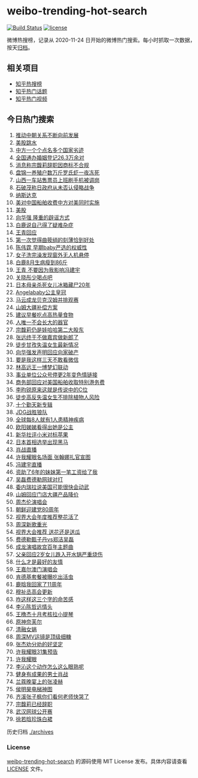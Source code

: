 # weibo-trending-hot-search

[![Build Status](https://github.com/justjavac/weibo-trending-hot-search/workflows/ci/badge.svg?branch=master)](https://github.com/justjavac/weibo-trending-hot-search/actions)
[![license](https://img.shields.io/github/license/justjavac/weibo-trending-hot-search)](https://github.com/justjavac/weibo-trending-hot-search/blob/master/LICENSE)

微博热搜榜，记录从 2020-11-24 日开始的微博热门搜索。每小时抓取一次数据，按天[归档](./archives)。

## 相关项目

- [知乎热搜榜](https://github.com/justjavac/zhihu-trending-top-search)
- [知乎热门话题](https://github.com/justjavac/zhihu-trending-hot-questions)
- [知乎热门视频](https://github.com/justjavac/zhihu-trending-hot-video)

## 今日热门搜索

<!-- BEGIN -->
<!-- 最后更新时间 Sat Oct 11 2025 07:07:52 GMT+0800 (China Standard Time) -->

1. [推动中朝关系不断向前发展](https://s.weibo.com//weibo?q=%23%E6%8E%A8%E5%8A%A8%E4%B8%AD%E6%9C%9D%E5%85%B3%E7%B3%BB%E4%B8%8D%E6%96%AD%E5%90%91%E5%89%8D%E5%8F%91%E5%B1%95%23&Refer=new_time)
1. [美股跳水](https://s.weibo.com//weibo?q=%E7%BE%8E%E8%82%A1%E8%B7%B3%E6%B0%B4&t=31&band_rank=1&Refer=top)
1. [中方一个个点名多个国家劣迹](https://s.weibo.com//weibo?q=%23%E4%B8%AD%E6%96%B9%E4%B8%80%E4%B8%AA%E4%B8%AA%E7%82%B9%E5%90%8D%E5%A4%9A%E4%B8%AA%E5%9B%BD%E5%AE%B6%E5%8A%A3%E8%BF%B9%23&t=31&band_rank=5&Refer=top)
1. [全国通办婚姻登记26.3万余对](https://s.weibo.com//weibo?q=%23%E5%85%A8%E5%9B%BD%E9%80%9A%E5%8A%9E%E5%A9%9A%E5%A7%BB%E7%99%BB%E8%AE%B026.3%E4%B8%87%E4%BD%99%E5%AF%B9%23&t=31&band_rank=3&Refer=top)
1. [消息称宗馥莉辞职因商标不合规](https://s.weibo.com//weibo?q=%23%E6%B6%88%E6%81%AF%E7%A7%B0%E5%AE%97%E9%A6%A5%E8%8E%89%E8%BE%9E%E8%81%8C%E5%9B%A0%E5%95%86%E6%A0%87%E4%B8%8D%E5%90%88%E8%A7%84%23&t=31&band_rank=49&Refer=top)
1. [盘锦一养殖户数万斤罗氏虾一夜冻死](https://s.weibo.com//weibo?q=%23%E7%9B%98%E9%94%A6%E4%B8%80%E5%85%BB%E6%AE%96%E6%88%B7%E6%95%B0%E4%B8%87%E6%96%A4%E7%BD%97%E6%B0%8F%E8%99%BE%E4%B8%80%E5%A4%9C%E5%86%BB%E6%AD%BB%23&t=31&band_rank=9&Refer=top)
1. [山西一车站售票员上班刷手机被调岗](https://s.weibo.com//weibo?q=%23%E5%B1%B1%E8%A5%BF%E4%B8%80%E8%BD%A6%E7%AB%99%E5%94%AE%E7%A5%A8%E5%91%98%E4%B8%8A%E7%8F%AD%E5%88%B7%E6%89%8B%E6%9C%BA%E8%A2%AB%E8%B0%83%E5%B2%97%23&t=31&band_rank=50&Refer=top)
1. [石破茂称日政府从未否认侵略战争](https://s.weibo.com//weibo?q=%23%E7%9F%B3%E7%A0%B4%E8%8C%82%E7%A7%B0%E6%97%A5%E6%94%BF%E5%BA%9C%E4%BB%8E%E6%9C%AA%E5%90%A6%E8%AE%A4%E4%BE%B5%E7%95%A5%E6%88%98%E4%BA%89%23&t=31&band_rank=28&Refer=top)
1. [纳斯达克](https://s.weibo.com//weibo?q=%E7%BA%B3%E6%96%AF%E8%BE%BE%E5%85%8B&t=31&band_rank=8&Refer=top)
1. [美对中国船舶收费中方对美同时实施](https://s.weibo.com//weibo?q=%23%E7%BE%8E%E5%AF%B9%E4%B8%AD%E5%9B%BD%E8%88%B9%E8%88%B6%E6%94%B6%E8%B4%B9%E4%B8%AD%E6%96%B9%E5%AF%B9%E7%BE%8E%E5%90%8C%E6%97%B6%E5%AE%9E%E6%96%BD%23&t=31&band_rank=38&Refer=top)
1. [美股](https://s.weibo.com//weibo?q=%E7%BE%8E%E8%82%A1&t=31&band_rank=6&Refer=top)
1. [向华强 隆重的辟谣方式](https://s.weibo.com//weibo?q=%E5%90%91%E5%8D%8E%E5%BC%BA%20%E9%9A%86%E9%87%8D%E7%9A%84%E8%BE%9F%E8%B0%A3%E6%96%B9%E5%BC%8F&t=31&band_rank=46&Refer=top)
1. [白鹿说自己得了疑难杂症](https://s.weibo.com//weibo?q=%E7%99%BD%E9%B9%BF%E8%AF%B4%E8%87%AA%E5%B7%B1%E5%BE%97%E4%BA%86%E7%96%91%E9%9A%BE%E6%9D%82%E7%97%87&t=31&band_rank=14&Refer=top)
1. [王青回应](https://s.weibo.com//weibo?q=%23%E7%8E%8B%E9%9D%92%E5%9B%9E%E5%BA%94%23&t=31&band_rank=12&Refer=top)
1. [第一次觉得曲筱绡的刻薄恰到好处](https://s.weibo.com//weibo?q=%E7%AC%AC%E4%B8%80%E6%AC%A1%E8%A7%89%E5%BE%97%E6%9B%B2%E7%AD%B1%E7%BB%A1%E7%9A%84%E5%88%BB%E8%96%84%E6%81%B0%E5%88%B0%E5%A5%BD%E5%A4%84&t=31&band_rank=46&Refer=top)
1. [陈伟霆 早期baby严选的权威性](https://s.weibo.com//weibo?q=%E9%99%88%E4%BC%9F%E9%9C%86%20%E6%97%A9%E6%9C%9Fbaby%E4%B8%A5%E9%80%89%E7%9A%84%E6%9D%83%E5%A8%81%E6%80%A7&t=31&band_rank=13&Refer=top)
1. [女子洗完澡发现窗外无人机悬停](https://s.weibo.com//weibo?q=%23%E5%A5%B3%E5%AD%90%E6%B4%97%E5%AE%8C%E6%BE%A1%E5%8F%91%E7%8E%B0%E7%AA%97%E5%A4%96%E6%97%A0%E4%BA%BA%E6%9C%BA%E6%82%AC%E5%81%9C%23&t=31&band_rank=23&Refer=top)
1. [白鹿8月生病瘦到86斤](https://s.weibo.com//weibo?q=%23%E7%99%BD%E9%B9%BF8%E6%9C%88%E7%94%9F%E7%97%85%E7%98%A6%E5%88%B086%E6%96%A4%23&t=31&band_rank=19&Refer=top)
1. [王青 不要因为我影响冯建宇](https://s.weibo.com//weibo?q=%E7%8E%8B%E9%9D%92%20%E4%B8%8D%E8%A6%81%E5%9B%A0%E4%B8%BA%E6%88%91%E5%BD%B1%E5%93%8D%E5%86%AF%E5%BB%BA%E5%AE%87&t=31&band_rank=17&Refer=top)
1. [关晓彤少喝点吧](https://s.weibo.com//weibo?q=%E5%85%B3%E6%99%93%E5%BD%A4%E5%B0%91%E5%96%9D%E7%82%B9%E5%90%A7&t=31&band_rank=16&Refer=top)
1. [日本母亲杀死女儿冰箱藏尸20年](https://s.weibo.com//weibo?q=%23%E6%97%A5%E6%9C%AC%E6%AF%8D%E4%BA%B2%E6%9D%80%E6%AD%BB%E5%A5%B3%E5%84%BF%E5%86%B0%E7%AE%B1%E8%97%8F%E5%B0%B820%E5%B9%B4%23&t=31&band_rank=18&Refer=top)
1. [Angelababy公主皇冠](https://s.weibo.com//weibo?q=%23Angelababy%E5%85%AC%E4%B8%BB%E7%9A%87%E5%86%A0%23&t=31&band_rank=15&Refer=top)
1. [马云成龙贝克汉姆并排观赛](https://s.weibo.com//weibo?q=%23%E9%A9%AC%E4%BA%91%E6%88%90%E9%BE%99%E8%B4%9D%E5%85%8B%E6%B1%89%E5%A7%86%E5%B9%B6%E6%8E%92%E8%A7%82%E8%B5%9B%23&t=31&band_rank=22&Refer=top)
1. [山姆大疆补偿方案](https://s.weibo.com//weibo?q=%23%E5%B1%B1%E5%A7%86%E5%A4%A7%E7%96%86%E8%A1%A5%E5%81%BF%E6%96%B9%E6%A1%88%23&t=31&band_rank=4&Refer=top)
1. [建议早餐吃点高热量食物](https://s.weibo.com//weibo?q=%23%E5%BB%BA%E8%AE%AE%E6%97%A9%E9%A4%90%E5%90%83%E7%82%B9%E9%AB%98%E7%83%AD%E9%87%8F%E9%A3%9F%E7%89%A9%23&t=31&band_rank=48&Refer=top)
1. [人唯一不会长大的器官](https://s.weibo.com//weibo?q=%E4%BA%BA%E5%94%AF%E4%B8%80%E4%B8%8D%E4%BC%9A%E9%95%BF%E5%A4%A7%E7%9A%84%E5%99%A8%E5%AE%98&t=31&band_rank=7&Refer=top)
1. [宗馥莉仍是娃哈哈第二大股东](https://s.weibo.com//weibo?q=%23%E5%AE%97%E9%A6%A5%E8%8E%89%E4%BB%8D%E6%98%AF%E5%A8%83%E5%93%88%E5%93%88%E7%AC%AC%E4%BA%8C%E5%A4%A7%E8%82%A1%E4%B8%9C%23&t=31&band_rank=30&Refer=top)
1. [张远终于不做嘉宾做新郎了](https://s.weibo.com//weibo?q=%E5%BC%A0%E8%BF%9C%E7%BB%88%E4%BA%8E%E4%B8%8D%E5%81%9A%E5%98%89%E5%AE%BE%E5%81%9A%E6%96%B0%E9%83%8E%E4%BA%86&t=31&band_rank=42&Refer=top)
1. [徒步甘孜失温女生最新情况](https://s.weibo.com//weibo?q=%23%E5%BE%92%E6%AD%A5%E7%94%98%E5%AD%9C%E5%A4%B1%E6%B8%A9%E5%A5%B3%E7%94%9F%E6%9C%80%E6%96%B0%E6%83%85%E5%86%B5%23&t=31&band_rank=28&Refer=top)
1. [向华强发声明回应向家破产](https://s.weibo.com//weibo?q=%23%E5%90%91%E5%8D%8E%E5%BC%BA%E5%8F%91%E5%A3%B0%E6%98%8E%E5%9B%9E%E5%BA%94%E5%90%91%E5%AE%B6%E7%A0%B4%E4%BA%A7%23&t=31&band_rank=22&Refer=top)
1. [要是我这样三天不敢看微信](https://s.weibo.com//weibo?q=%E8%A6%81%E6%98%AF%E6%88%91%E8%BF%99%E6%A0%B7%E4%B8%89%E5%A4%A9%E4%B8%8D%E6%95%A2%E7%9C%8B%E5%BE%AE%E4%BF%A1&t=31&band_rank=21&Refer=top)
1. [林高远王一博梦幻联动](https://s.weibo.com//weibo?q=%E6%9E%97%E9%AB%98%E8%BF%9C%E7%8E%8B%E4%B8%80%E5%8D%9A%E6%A2%A6%E5%B9%BB%E8%81%94%E5%8A%A8&t=31&band_rank=36&Refer=top)
1. [事业单位公众号停更2年变色情链接](https://s.weibo.com//weibo?q=%23%E4%BA%8B%E4%B8%9A%E5%8D%95%E4%BD%8D%E5%85%AC%E4%BC%97%E5%8F%B7%E5%81%9C%E6%9B%B42%E5%B9%B4%E5%8F%98%E8%89%B2%E6%83%85%E9%93%BE%E6%8E%A5%23&t=31&band_rank=10&Refer=top)
1. [商务部回应对美国船舶收取特别港务费](https://s.weibo.com//weibo?q=%23%E5%95%86%E5%8A%A1%E9%83%A8%E5%9B%9E%E5%BA%94%E5%AF%B9%E7%BE%8E%E5%9B%BD%E8%88%B9%E8%88%B6%E6%94%B6%E5%8F%96%E7%89%B9%E5%88%AB%E6%B8%AF%E5%8A%A1%E8%B4%B9%23&t=31&band_rank=35&Refer=top)
1. [李昀锐原来这就是传说中的C位](https://s.weibo.com//weibo?q=%E6%9D%8E%E6%98%80%E9%94%90%E5%8E%9F%E6%9D%A5%E8%BF%99%E5%B0%B1%E6%98%AF%E4%BC%A0%E8%AF%B4%E4%B8%AD%E7%9A%84C%E4%BD%8D&t=31&band_rank=46&Refer=top)
1. [徒步高反失温女生不排除植物人风险](https://s.weibo.com//weibo?q=%23%E5%BE%92%E6%AD%A5%E9%AB%98%E5%8F%8D%E5%A4%B1%E6%B8%A9%E5%A5%B3%E7%94%9F%E4%B8%8D%E6%8E%92%E9%99%A4%E6%A4%8D%E7%89%A9%E4%BA%BA%E9%A3%8E%E9%99%A9%23&t=31&band_rank=48&Refer=top)
1. [十个勤天新专辑](https://s.weibo.com//weibo?q=%23%E5%8D%81%E4%B8%AA%E5%8B%A4%E5%A4%A9%E6%96%B0%E4%B8%93%E8%BE%91%23&t=31&band_rank=34&Refer=top)
1. [JDG战胜狼队](https://s.weibo.com//weibo?q=%23JDG%E6%88%98%E8%83%9C%E7%8B%BC%E9%98%9F%23&t=31&band_rank=2&Refer=top)
1. [全球每8人就有1人患精神疾病](https://s.weibo.com//weibo?q=%23%E5%85%A8%E7%90%83%E6%AF%8F8%E4%BA%BA%E5%B0%B1%E6%9C%891%E4%BA%BA%E6%82%A3%E7%B2%BE%E7%A5%9E%E7%96%BE%E7%97%85%23&t=31&band_rank=47&Refer=top)
1. [欧阳娣娣看得出她是公主](https://s.weibo.com//weibo?q=%E6%AC%A7%E9%98%B3%E5%A8%A3%E5%A8%A3%E7%9C%8B%E5%BE%97%E5%87%BA%E5%A5%B9%E6%98%AF%E5%85%AC%E4%B8%BB&t=31&band_rank=38&Refer=top)
1. [新华社评小米对标苹果](https://s.weibo.com//weibo?q=%23%E6%96%B0%E5%8D%8E%E7%A4%BE%E8%AF%84%E5%B0%8F%E7%B1%B3%E5%AF%B9%E6%A0%87%E8%8B%B9%E6%9E%9C%23&t=31&band_rank=29&Refer=top)
1. [日本首相选举出现黑马](https://s.weibo.com//weibo?q=%E6%97%A5%E6%9C%AC%E9%A6%96%E7%9B%B8%E9%80%89%E4%B8%BE%E5%87%BA%E7%8E%B0%E9%BB%91%E9%A9%AC&t=31&band_rank=44&Refer=top)
1. [肖战直播](https://s.weibo.com//weibo?q=%E8%82%96%E6%88%98%E7%9B%B4%E6%92%AD&t=31&band_rank=36&Refer=top)
1. [许我耀眼名场面 张翰娜扎官宣图](https://s.weibo.com//weibo?q=%E8%AE%B8%E6%88%91%E8%80%80%E7%9C%BC%E5%90%8D%E5%9C%BA%E9%9D%A2%20%E5%BC%A0%E7%BF%B0%E5%A8%9C%E6%89%8E%E5%AE%98%E5%AE%A3%E5%9B%BE&t=31&band_rank=20&Refer=top)
1. [冯建宇直播](https://s.weibo.com//weibo?q=%E5%86%AF%E5%BB%BA%E5%AE%87%E7%9B%B4%E6%92%AD&t=31&band_rank=24&Refer=top)
1. [资助了6年的妹妹第一笔工资给了我](https://s.weibo.com//weibo?q=%E8%B5%84%E5%8A%A9%E4%BA%866%E5%B9%B4%E7%9A%84%E5%A6%B9%E5%A6%B9%E7%AC%AC%E4%B8%80%E7%AC%94%E5%B7%A5%E8%B5%84%E7%BB%99%E4%BA%86%E6%88%91&t=31&band_rank=25&Refer=top)
1. [吴磊费德勒网球对打](https://s.weibo.com//weibo?q=%23%E5%90%B4%E7%A3%8A%E8%B4%B9%E5%BE%B7%E5%8B%92%E7%BD%91%E7%90%83%E5%AF%B9%E6%89%93%23&t=31&band_rank=26&Refer=top)
1. [委内瑞拉说美国可能很快会动武](https://s.weibo.com//weibo?q=%23%E5%A7%94%E5%86%85%E7%91%9E%E6%8B%89%E8%AF%B4%E7%BE%8E%E5%9B%BD%E5%8F%AF%E8%83%BD%E5%BE%88%E5%BF%AB%E4%BC%9A%E5%8A%A8%E6%AD%A6%23&t=31&band_rank=42&Refer=top)
1. [山姆回应门店大疆产品降价](https://s.weibo.com//weibo?q=%23%E5%B1%B1%E5%A7%86%E5%9B%9E%E5%BA%94%E9%97%A8%E5%BA%97%E5%A4%A7%E7%96%86%E4%BA%A7%E5%93%81%E9%99%8D%E4%BB%B7%23&t=31&band_rank=45&Refer=top)
1. [周杰伦演唱会](https://s.weibo.com//weibo?q=%E5%91%A8%E6%9D%B0%E4%BC%A6%E6%BC%94%E5%94%B1%E4%BC%9A&t=31&band_rank=34&Refer=top)
1. [朝鲜迎建党80周年](https://s.weibo.com//weibo?q=%23%E6%9C%9D%E9%B2%9C%E8%BF%8E%E5%BB%BA%E5%85%9A80%E5%91%A8%E5%B9%B4%23&t=31&band_rank=48&Refer=top)
1. [视界大会年度推荐整花活了](https://s.weibo.com//weibo?q=%23%E8%A7%86%E7%95%8C%E5%A4%A7%E4%BC%9A%E5%B9%B4%E5%BA%A6%E6%8E%A8%E8%8D%90%E6%95%B4%E8%8A%B1%E6%B4%BB%E4%BA%86%23&t=31&band_rank=46&Refer=top)
1. [周深新歌重光](https://s.weibo.com//weibo?q=%23%E5%91%A8%E6%B7%B1%E6%96%B0%E6%AD%8C%E9%87%8D%E5%85%89%23&t=31&band_rank=21&Refer=top)
1. [视界大会推荐 送花还是送瓜](https://s.weibo.com//weibo?q=%E8%A7%86%E7%95%8C%E5%A4%A7%E4%BC%9A%E6%8E%A8%E8%8D%90%20%E9%80%81%E8%8A%B1%E8%BF%98%E6%98%AF%E9%80%81%E7%93%9C&t=31&band_rank=47&Refer=top)
1. [费德勒甄子丹vs郑洁吴磊](https://s.weibo.com//weibo?q=%23%E8%B4%B9%E5%BE%B7%E5%8B%92%E7%94%84%E5%AD%90%E4%B8%B9vs%E9%83%91%E6%B4%81%E5%90%B4%E7%A3%8A%23&t=31&band_rank=43&Refer=top)
1. [成龙演唱故宫百年主题曲](https://s.weibo.com//weibo?q=%23%E6%88%90%E9%BE%99%E6%BC%94%E5%94%B1%E6%95%85%E5%AE%AB%E7%99%BE%E5%B9%B4%E4%B8%BB%E9%A2%98%E6%9B%B2%23&t=31&band_rank=20&Refer=top)
1. [父亲回应2岁女儿跌入开水锅严重烧伤](https://s.weibo.com//weibo?q=%23%E7%88%B6%E4%BA%B2%E5%9B%9E%E5%BA%942%E5%B2%81%E5%A5%B3%E5%84%BF%E8%B7%8C%E5%85%A5%E5%BC%80%E6%B0%B4%E9%94%85%E4%B8%A5%E9%87%8D%E7%83%A7%E4%BC%A4%23&t=31&band_rank=50&Refer=top)
1. [什么才是最好的友情](https://s.weibo.com//weibo?q=%23%E4%BB%80%E4%B9%88%E6%89%8D%E6%98%AF%E6%9C%80%E5%A5%BD%E7%9A%84%E5%8F%8B%E6%83%85%23&t=31&band_rank=45&Refer=top)
1. [王嘉尔澳门演唱会](https://s.weibo.com//weibo?q=%E7%8E%8B%E5%98%89%E5%B0%94%E6%BE%B3%E9%97%A8%E6%BC%94%E5%94%B1%E4%BC%9A&t=31&band_rank=50&Refer=top)
1. [肯德基套餐被曝吃出活虫](https://s.weibo.com//weibo?q=%23%E8%82%AF%E5%BE%B7%E5%9F%BA%E5%A5%97%E9%A4%90%E8%A2%AB%E6%9B%9D%E5%90%83%E5%87%BA%E6%B4%BB%E8%99%AB%23&t=31&band_rank=37&Refer=top)
1. [鹿晗我回家了11周年](https://s.weibo.com//weibo?q=%23%E9%B9%BF%E6%99%97%E6%88%91%E5%9B%9E%E5%AE%B6%E4%BA%8611%E5%91%A8%E5%B9%B4%23&t=31&band_rank=40&Refer=top)
1. [穆祉丞高会更新](https://s.weibo.com//weibo?q=%E7%A9%86%E7%A5%89%E4%B8%9E%E9%AB%98%E4%BC%9A%E6%9B%B4%E6%96%B0&t=31&band_rank=33&Refer=top)
1. [咋这样这三个字的命苦感](https://s.weibo.com//weibo?q=%E5%92%8B%E8%BF%99%E6%A0%B7%E8%BF%99%E4%B8%89%E4%B8%AA%E5%AD%97%E7%9A%84%E5%91%BD%E8%8B%A6%E6%84%9F&t=31&band_rank=47&Refer=top)
1. [李沁陈哲远情头](https://s.weibo.com//weibo?q=%23%E6%9D%8E%E6%B2%81%E9%99%88%E5%93%B2%E8%BF%9C%E6%83%85%E5%A4%B4%23&t=31&band_rank=44&Refer=top)
1. [王橹杰十月考核拉小提琴](https://s.weibo.com//weibo?q=%23%E7%8E%8B%E6%A9%B9%E6%9D%B0%E5%8D%81%E6%9C%88%E8%80%83%E6%A0%B8%E6%8B%89%E5%B0%8F%E6%8F%90%E7%90%B4%23&t=31&band_rank=43&Refer=top)
1. [原神奈芙尔](https://s.weibo.com//weibo?q=%23%E5%8E%9F%E7%A5%9E%E5%A5%88%E8%8A%99%E5%B0%94%23&t=31&band_rank=41&Refer=top)
1. [清融女娲](https://s.weibo.com//weibo?q=%E6%B8%85%E8%9E%8D%E5%A5%B3%E5%A8%B2&t=31&band_rank=45&Refer=top)
1. [周深MV运镜是顶级细糠](https://s.weibo.com//weibo?q=%E5%91%A8%E6%B7%B1MV%E8%BF%90%E9%95%9C%E6%98%AF%E9%A1%B6%E7%BA%A7%E7%BB%86%E7%B3%A0&t=31&band_rank=49&Refer=top)
1. [张杰劝分劝的好坚定](https://s.weibo.com//weibo?q=%E5%BC%A0%E6%9D%B0%E5%8A%9D%E5%88%86%E5%8A%9D%E7%9A%84%E5%A5%BD%E5%9D%9A%E5%AE%9A&t=31&band_rank=49&Refer=top)
1. [许我耀眼31集预告](https://s.weibo.com//weibo?q=%23%E8%AE%B8%E6%88%91%E8%80%80%E7%9C%BC31%E9%9B%86%E9%A2%84%E5%91%8A%23&t=31&band_rank=27&Refer=top)
1. [许我耀眼](https://s.weibo.com//weibo?q=%E8%AE%B8%E6%88%91%E8%80%80%E7%9C%BC&t=31&band_rank=50&Refer=top)
1. [李沁这个动作怎么这么眼熟呢](https://s.weibo.com//weibo?q=%23%E6%9D%8E%E6%B2%81%E8%BF%99%E4%B8%AA%E5%8A%A8%E4%BD%9C%E6%80%8E%E4%B9%88%E8%BF%99%E4%B9%88%E7%9C%BC%E7%86%9F%E5%91%A2%23&t=31&band_rank=39&Refer=top)
1. [健身有成果的男士肖战](https://s.weibo.com//weibo?q=%23%E5%81%A5%E8%BA%AB%E6%9C%89%E6%88%90%E6%9E%9C%E7%9A%84%E7%94%B7%E5%A3%AB%E8%82%96%E6%88%98%23&t=31&band_rank=45&Refer=top)
1. [兰蔻晚宴上的张凌赫](https://s.weibo.com//weibo?q=%23%E5%85%B0%E8%94%BB%E6%99%9A%E5%AE%B4%E4%B8%8A%E7%9A%84%E5%BC%A0%E5%87%8C%E8%B5%AB%23&t=31&band_rank=49&Refer=top)
1. [侯明昊电梯神图](https://s.weibo.com//weibo?q=%E4%BE%AF%E6%98%8E%E6%98%8A%E7%94%B5%E6%A2%AF%E7%A5%9E%E5%9B%BE&t=31&band_rank=32&Refer=top)
1. [齐溪张子枫你们看何老师快哭了](https://s.weibo.com//weibo?q=%E9%BD%90%E6%BA%AA%E5%BC%A0%E5%AD%90%E6%9E%AB%E4%BD%A0%E4%BB%AC%E7%9C%8B%E4%BD%95%E8%80%81%E5%B8%88%E5%BF%AB%E5%93%AD%E4%BA%86&t=31&band_rank=31&Refer=top)
1. [宗馥莉已经辞职](https://s.weibo.com//weibo?q=%23%E5%AE%97%E9%A6%A5%E8%8E%89%E5%B7%B2%E7%BB%8F%E8%BE%9E%E8%81%8C%23&t=31&band_rank=11&Refer=top)
1. [武汉网球公开赛](https://s.weibo.com//weibo?q=%23%E6%AD%A6%E6%B1%89%E7%BD%91%E7%90%83%E5%85%AC%E5%BC%80%E8%B5%9B%23&t=31&band_rank=46&Refer=top)
1. [徐若晗珍珠白裙](https://s.weibo.com//weibo?q=%E5%BE%90%E8%8B%A5%E6%99%97%E7%8F%8D%E7%8F%A0%E7%99%BD%E8%A3%99&t=31&band_rank=47&Refer=top)

<!-- END -->

历史归档 [./archives](./archives)

### License

[weibo-trending-hot-search](https://github.com/justjavac/weibo-trending-hot-search) 的源码使用 MIT License
发布。具体内容请查看 [LICENSE](./LICENSE) 文件。
